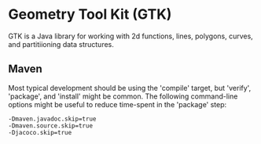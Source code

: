 # Geometry Tool Kit (GTK)

GTK is a Java library for working with 2d functions, lines, polygons, curves, and partitiioning data structures.

## Maven
Most typical development should be using the 'compile' target, but 'verify', 'package', and 'install' might be common. The following command-line options might be useful to reduce time-spent in the 'package' step:

```
-Dmaven.javadoc.skip=true
-Dmaven.source.skip=true
-Djacoco.skip=true
```
